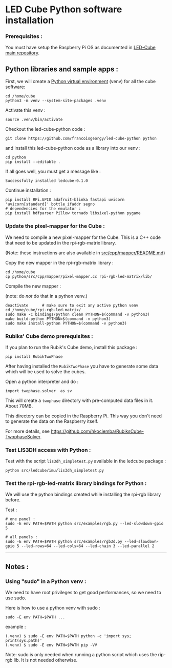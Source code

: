 LED Cube Python software installation
=====================================

### Prerequisites : 

You must have setup the Raspberry Pi OS as documented in [LED-Cube main repository](https://github.com/francoisgeorgy/led-cube/blob/main/os-installation.md).

## Python libraries and sample apps : 

First, we will create a [Python virtual environment](https://docs.python.org/3/library/venv.html) (venv) for all the cube software: 

    cd /home/cube
    python3 -m venv --system-site-packages .venv

Activate this venv : 

    source .venv/bin/activate

Checkout the led-cube-python code : 
 
    git clone https://github.com/francoisgeorgy/led-cube-python python

and install this led-cube-python code as a library into our venv : 

    cd python
    pip install --editable .

If all goes well, you must get a message like :

    Successfully installed ledcube-0.1.0

Continue installation : 

    pip install RPi.GPIO adafruit-blinka fastapi uvicorn 'uvicorn[standard]' bottle ifaddr segno 
    # dependencies for the emulator : 
    pip install bdfparser Pillow tornado libsixel-python pygame

### Update the pixel-mapper for the Cube : 

We need to compile a new pixel-mapper for the Cube. This is a C++ code that need to be updated in the
rpi-rgb-matrix library. 

(Note: these instructions are also available in [src/cpp/mapper/README.md](src%2Fcpp%2Fmapper%2FREADME.md))

Copy the new mapper in the rpi-rgb-matrix library : 

    cd /home/cube
    cp python/src/cpp/mapper/pixel-mapper.cc rpi-rgb-led-matrix/lib/

Compile the new mapper : 

(note: do _not_ do that in a python venv.)

    deactivate      # make sure to exit any active python venv
    cd /home/cube/rpi-rgb-led-matrix/
    sudo make -C bindings/python clean PYTHON=$(command -v python3)
    make build-python PYTHON=$(command -v python3)
    sudo make install-python PYTHON=$(command -v python3)

### Rubiks' Cube demo prerequisites : 

If you plan to run the Rubik's Cube demo, install this package : 

    pip install RubikTwoPhase

After having installed the `RubikTwoPhase` you have to generate some data which will be used to solve the cubes. 

Open a python interpreter and do :  

    import twophase.solver  as sv

This will create a `twophase` directory with pre-computed data files in it. About 70MB. 

This directory can be copied in the Raspberry Pi. This way you don't need to generate the data on the Raspberry itself.

For more details, see https://github.com/hkociemba/RubiksCube-TwophaseSolver. 

### Test LIS3DH access with Python : 

Test with the script `lis3dh_simpletest.py` available in the ledcube package :

    python src/ledcube/imu/lis3dh_simpletest.py

### Test the rpi-rgb-led-matrix library bindings for Python : 

We will use the python bindings created while installing the rpi-rgb library before.

Test : 

    # one panel : 
    sudo -E env PATH=$PATH python src/examples/rgb.py --led-slowdown-gpio 5

    # all panels : 
    sudo -E env PATH=$PATH python src/examples/rgb3d.py --led-slowdown-gpio 5 --led-rows=64 --led-cols=64 --led-chain 3 --led-parallel 2


----

## Notes : 

### Using "sudo" in a Python venv : 

We need to have root privileges to get good performances, so we need to use sudo.

Here is how to use a python venv with sudo  :

    sudo -E env PATH=$PATH ...

example : 

    (.venv) $ sudo -E env PATH=$PATH python -c 'import sys; print(sys.path)'
    (.venv) $ sudo -E env PATH=$PATH pip -VV

Note: sudo is only needed when running a python script which uses the rip-rgb lib. It is not needed otherwise.


